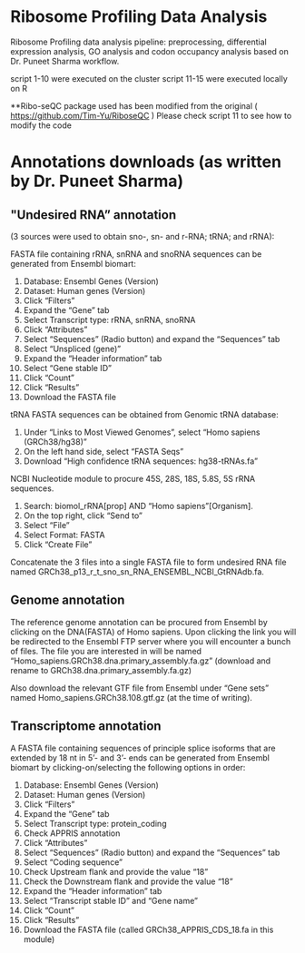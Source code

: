 # Ribosome Profiling Data Analysis

Ribosome Profiling data analysis pipeline: preprocessing, differential expression analysis, GO analysis and codon occupancy analysis based on Dr. Puneet Sharma workflow.

script 1-10 were executed on the cluster
script 11-15 were executed locally on R

**Ribo-seQC package used has been modified from the original ( https://github.com/Tim-Yu/RiboseQC ) Please check script 11 to see how to modify the code

# Annotations downloads (as written by Dr. Puneet Sharma)

## "Undesired RNA” annotation 
(3 sources were used to obtain sno-, sn- and r-RNA; tRNA; and rRNA):

FASTA file containing rRNA, snRNA and snoRNA sequences can be generated from Ensembl biomart:
1.  Database: Ensembl Genes (Version)
2.  Dataset: Human genes (Version)
3.  Click “Filters”
4.  Expand the “Gene” tab
5.  Select Transcript type: rRNA, snRNA, snoRNA
6.  Click “Attributes”
7.  Select “Sequences” (Radio button) and expand the “Sequences” tab
8.  Select “Unspliced (gene)”
9.  Expand the “Header information” tab
10. Select “Gene stable ID”
11. Click “Count”
12. Click “Results”
13. Download the FASTA file

tRNA FASTA sequences can be obtained from Genomic tRNA database:
1. Under “Links to Most Viewed Genomes”, select “Homo sapiens (GRCh38/hg38)”
2. On the left hand side, select “FASTA Seqs”
3. Download “High confidence tRNA sequences: hg38-tRNAs.fa”

NCBI Nucleotide module to procure 45S, 28S, 18S, 5.8S, 5S rRNA sequences.
1. Search: biomol_rRNA[prop] AND “Homo sapiens”[Organism].
2. On the top right, click “Send to”
3. Select “File”
4. Select Format: FASTA
5. Click “Create File”

Concatenate the 3 files into a single FASTA file to form undesired RNA file named GRCh38_p13_r_t_sno_sn_RNA_ENSEMBL_NCBI_GtRNAdb.fa.

## Genome annotation
The reference genome annotation can be procured from Ensembl by clicking on the DNA(FASTA) of Homo sapiens. Upon clicking the link you will be redirected to the Ensembl FTP server where you will encounter a bunch of files. The file you are interested in will be named “Homo_sapiens.GRCh38.dna.primary_assembly.fa.gz” (download and rename to GRCh38.dna.primary_assembly.fa.gz)

Also download the relevant GTF file from Ensembl under “Gene sets” named Homo_sapiens.GRCh38.108.gtf.gz (at the time of writing).

## Transcriptome annotation
A FASTA file containing sequences of principle splice isoforms that are extended by 18 nt in 5’- and 3’- ends can be generated from Ensembl biomart by clicking-on/selecting the following options in order:

1. Database: Ensembl Genes (Version)
2.  Dataset: Human genes (Version)
3.  Click “Filters”
4.  Expand the “Gene” tab
5.  Select Transcript type: protein_coding
6.  Check APPRIS annotation
7.  Click “Attributes”
8.  Select “Sequences” (Radio button) and expand the “Sequences” tab
9.  Select “Coding sequence”
10. Check Upstream flank and provide the value “18”
11. Check the Downstream flank and provide the value “18”
12. Expand the “Header information” tab
13. Select “Transcript stable ID” and “Gene name”
14. Click “Count”
15. Click “Results”
16. Download the FASTA file (called GRCh38_APPRIS_CDS_18.fa in this module)
